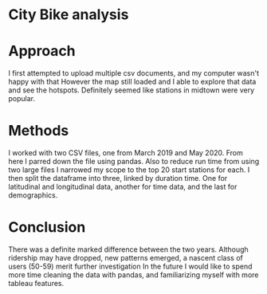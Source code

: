 # City Bike analysis

# Approach

I first attempted to upload multiple csv documents, and my computer wasn't happy with that
However the map still loaded and I able to explore that data and see the hotspots.
Definitely seemed like stations in midtown were very popular.

# Methods

I worked with two CSV files, one from March 2019 and May 2020.
From here I parred down the file using pandas. Also to reduce run time from using
two large files I narrowed my scope to the top 20 start stations for each.
I then split the dataframe into three, linked by duration time.
One for latitudinal and longitudinal data,
another for time data,
and the last for demographics.


# Conclusion

There was a definite marked difference between the two years. Although ridership may have dropped, new patterns emerged,
a nascent class of users (50-59) merit further investigation
In the future I would like to spend more time cleaning the data with pandas, and familiarizing myself with more tableau features.